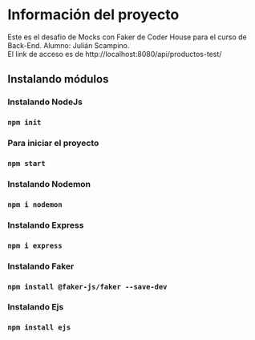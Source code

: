 # Información del proyecto

Este es el desafio de Mocks con Faker de Coder House para el curso de Back-End. Alumno: Julián Scampino.  
El link de acceso es de http://localhost:8080/api/productos-test/

## Instalando módulos

### Instalando NodeJs

###  `npm init`

### Para iniciar el proyecto

###  `npm start`

### Instalando Nodemon

### `npm i nodemon`

### Instalando Express

### `npm i express`

### Instalando Faker

### `npm install @faker-js/faker --save-dev`

### Instalando Ejs

### `npm install ejs`




